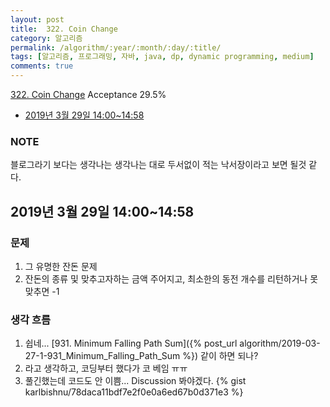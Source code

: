 ```yaml
---
layout: post
title:  322. Coin Change
category: 알고리즘
permalink: /algorithm/:year/:month/:day/:title/
tags: [알고리즘, 프로그래밍, 자바, java, dp, dynamic programming, medium]
comments: true
---
```

[322. Coin Change](https://leetcode.com/problems/coin-change/)
Acceptance 29.5%

* [2019년 3월 29일 14:00~14:58](#2019년-3월-28일-14001458)

### NOTE
블로그라기 보다는 생각나는 생각나는 대로 두서없이 적는 낙서장이라고 보면 될것 같다.

## 2019년 3월 29일 14:00~14:58
### 문제
1. 그 유명한 잔돈 문제
2. 잔돈의 종류 및 맞추고자하는 금액 주어지고, 최소한의 동전 개수를 리턴하거나 못맞추면 -1

### 생각 흐름
1. 쉽네... [931. Minimum Falling Path Sum]({% post_url algorithm/2019-03-27-1-931_Minimum_Falling_Path_Sum %}) 같이 하면 되나?
2. 라고 생각하고, 코딩부터 했다가 코 베임 ㅠㅠ
3. 풀긴했는데 코드도 안 이쁨... Discussion 봐야겠다.
{% gist karlbishnu/78daca11bdf7e2f0e0a6ed67b0d371e3 %}
